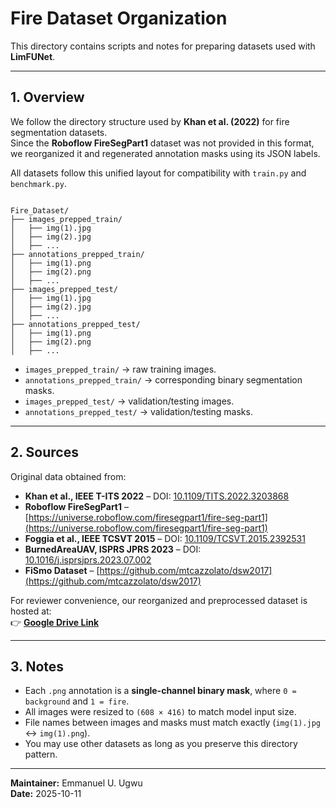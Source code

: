 # Fire Dataset Organization

This directory contains scripts and notes for preparing datasets used with **LimFUNet**.

---

## 1. Overview

We follow the directory structure used by **Khan et al. (2022)** for fire segmentation datasets.  
Since the **Roboflow FireSegPart1** dataset was not provided in this format, we reorganized it and regenerated annotation masks using its JSON labels.

All datasets follow this unified layout for compatibility with `train.py` and `benchmark.py`.

```

Fire_Dataset/
├── images_prepped_train/
│   ├── img(1).jpg
│   ├── img(2).jpg
│   ├── ...
├── annotations_prepped_train/
│   ├── img(1).png
│   ├── img(2).png
│   ├── ...
├── images_prepped_test/
│   ├── img(1).jpg
│   ├── img(2).jpg
│   ├── ...
├── annotations_prepped_test/
│   ├── img(1).png
│   ├── img(2).png
│   ├── ...

```

- `images_prepped_train/` → raw training images.  
- `annotations_prepped_train/` → corresponding binary segmentation masks.  
- `images_prepped_test/` → validation/testing images.  
- `annotations_prepped_test/` → validation/testing masks.

---

## 2. Sources

Original data obtained from:
- **Khan et al., IEEE T-ITS 2022** – DOI: [10.1109/TITS.2022.3203868](https://doi.org/10.1109/TITS.2022.3203868)
- **Roboflow FireSegPart1** – [https://universe.roboflow.com/firesegpart1/fire-seg-part1](https://universe.roboflow.com/firesegpart1/fire-seg-part1)
- **Foggia et al., IEEE TCSVT 2015** – DOI: [10.1109/TCSVT.2015.2392531](https://doi.org/10.1109/TCSVT.2015.2392531)
- **BurnedAreaUAV, ISPRS JPRS 2023** – DOI: [10.1016/j.isprsjprs.2023.07.002](https://doi.org/10.1016/j.isprsjprs.2023.07.002)
- **FiSmo Dataset** – [https://github.com/mtcazzolato/dsw2017](https://github.com/mtcazzolato/dsw2017)

For reviewer convenience, our reorganized and preprocessed dataset is hosted at:  
👉 **[Google Drive Link](https://drive.google.com/drive/folders/1Lb--pz32A_8yw_4Nss9LzGiWNytYHgUh?usp=sharing)**

---

## 3.  Notes

- Each `.png` annotation is a **single-channel binary mask**, where `0 = background` and `1 = fire`.  
- All images were resized to `(608 × 416)` to match model input size.  
- File names between images and masks must match exactly (`img(1).jpg` ↔ `img(1).png`).  
- You may use other datasets as long as you preserve this directory pattern.

---

**Maintainer:** Emmanuel U. Ugwu  
**Date:** 2025-10-11